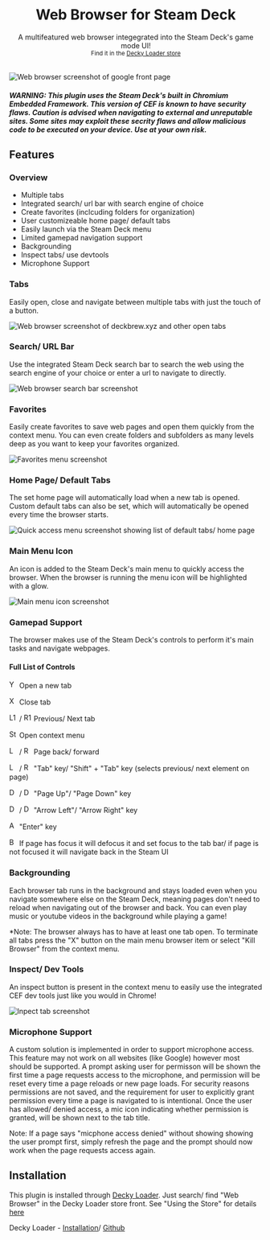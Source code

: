 <h1 align="center">Web Browser for Steam Deck</h1>

<div align="center">A multifeatured web browser integegrated into the Steam Deck's game mode UI!</div>

<div align="center"><sub>Find it in the <a href="https://wiki.deckbrew.xyz/en/user-guide/plugin-store">Decky Loader store</a></sub></div>
<br>

![Web browser screenshot of google front page](assets/screenshots/main.png)

##### *WARNING: This plugin uses the Steam Deck's built in Chromium Embedded Framework. This version of CEF is known to have security flaws. Caution is advised when navigating to external and unreputable sites. Some sites may exploit these secrity flaws and allow malicious code to be executed on your device. Use at your own risk.*

## Features

### Overview
- Multiple tabs
- Integrated search/ url bar with search engine of choice
- Create favorites (inclcuding folders for organization)
- User customizeable home page/ default tabs
- Easily launch via the Steam Deck menu
- Limited gamepad navigation support
- Backgrounding
- Inspect tabs/ use devtools
- Microphone Support

### Tabs
Easily open, close and navigate between multiple tabs with just the touch of a button.

![Web browser screenshot of deckbrew.xyz and other open tabs](assets/screenshots/deckbrew.jpg)


### Search/ URL Bar
Use the integrated Steam Deck search bar to search the web using the search engine of your choice or enter a url to navigate to directly.

![Web browser search bar screenshot](assets/screenshots/search-bar.jpg)

### Favorites
Easily create favorites to save web pages and open them quickly from the context menu. You can even create folders and subfolders as many levels deep as you want to keep your favorites organized.

![Favorites menu screenshot](assets/screenshots/favorites.jpg)

### Home Page/ Default Tabs
The set home page will automatically load when a new tab is opened. Custom default tabs can also be set, which will automatically be opened every time the browser starts.

![Quick access menu screenshot showing list of default tabs/ home page](assets/screenshots/qam.jpg)

### Main Menu Icon
An icon is added to the Steam Deck's main menu to quickly access the browser. When the browser is running the menu icon will be highlighted with a glow.

![Main menu icon screenshot](assets/screenshots/main-menu.jpg)

### Gamepad Support
The browser makes use of the Steam Deck's controls to perform it's main tasks and navigate webpages.

#### Full List of Controls
<picture><source media="(prefers-color-scheme: dark)" srcset="assets/button-icons/y-light.svg"><source media="(prefers-color-scheme: light)" srcset="assets/button-icons/y-dark.svg"><img height="16px" alt="Y Button:" title="Y Button" src="assets/button-icons/y-dark.svg"></picture> Open a new tab

<picture><source media="(prefers-color-scheme: dark)" srcset="assets/button-icons/x-light.svg"><source media="(prefers-color-scheme: light)" srcset="assets/button-icons/x-dark.svg"><img height="16px" alt="X Button:" title="X Button" src="assets/button-icons/x-dark.svg"></picture> Close tab

<picture><source media="(prefers-color-scheme: dark)" srcset="assets/button-icons/l1-light.svg"><source media="(prefers-color-scheme: light)" srcset="assets/button-icons/l1-dark.svg"><img height="16px" alt="L1 Button" title="L1 Button" src="assets/button-icons/l1-dark.svg"></picture> /
<picture><source media="(prefers-color-scheme: dark)" srcset="assets/button-icons/r1-light.svg"><source media="(prefers-color-scheme: light)" srcset="assets/button-icons/r1-dark.svg"><img height="16px" alt="R1 Button:" title="R1 Button" src="assets/button-icons/r1-dark.svg"></picture> Previous/ Next tab

<picture><source media="(prefers-color-scheme: dark)" srcset="assets/button-icons/start-light.svg"><source media="(prefers-color-scheme: light)" srcset="assets/button-icons/start-dark.svg"><img height="16px" alt="Start Button:" title="Start Button" src="assets/button-icons/start-dark.svg"></picture> Open context menu

<picture><source media="(prefers-color-scheme: dark)" srcset="assets/button-icons/l4-light.svg"><source media="(prefers-color-scheme: light)" srcset="assets/button-icons/l4-dark.svg"><img height="16px" alt="L4 Button" title="L4 Button" src="assets/button-icons/l4-dark.svg"></picture> /
<picture><source media="(prefers-color-scheme: dark)" srcset="assets/button-icons/r4-light.svg"><source media="(prefers-color-scheme: light)" srcset="assets/button-icons/r4-dark.svg"><img height="16px" alt="R4 Button:" title="R4 Button" src="assets/button-icons/r4-dark.svg"></picture> Page back/ forward

<picture><source media="(prefers-color-scheme: dark)" srcset="assets/button-icons/l5-light.svg"><source media="(prefers-color-scheme: light)" srcset="assets/button-icons/l5-dark.svg"><img height="16px" alt="L5 Button" title="L5 Button" src="assets/button-icons/l5-dark.svg"></picture> /
<picture><source media="(prefers-color-scheme: dark)" srcset="assets/button-icons/r5-light.svg"><source media="(prefers-color-scheme: light)" srcset="assets/button-icons/r5-dark.svg"><img height="16px" alt="R5 Button:" title="R5 Button" src="assets/button-icons/r5-dark.svg"></picture> "Tab" key/ "Shift" + "Tab" key (selects previous/ next element on page)

<picture><source media="(prefers-color-scheme: dark)" srcset="assets/button-icons/dpad_up-light.svg"><source media="(prefers-color-scheme: light)" srcset="assets/button-icons/dpad_up-dark.svg"><img height="16px" alt="D Pad Up" title="D Pad Up" src="assets/button-icons/dpad_up-dark.svg"></picture> /
<picture><source media="(prefers-color-scheme: dark)" srcset="assets/button-icons/dpad_down-light.svg"><source media="(prefers-color-scheme: light)" srcset="assets/button-icons/dpad_down-dark.svg"><img height="16px" alt="D Pad Down:" title="D Pad Down" src="assets/button-icons/dpad_down-dark.svg"></picture> "Page Up"/ "Page Down" key

<picture><source media="(prefers-color-scheme: dark)" srcset="assets/button-icons/dpad_left-light.svg"><source media="(prefers-color-scheme: light)" srcset="assets/button-icons/dpad_left-dark.svg"><img height="16px" alt="D Pad Left" title="D Pad Left" src="assets/button-icons/dpad_left-dark.svg"></picture> /
<picture><source media="(prefers-color-scheme: dark)" srcset="assets/button-icons/dpad_right-light.svg"><source media="(prefers-color-scheme: light)" srcset="assets/button-icons/dpad_right-dark.svg"><img height="16px" alt="D Pad Right:" title="D Pad Right" src="assets/button-icons/dpad_right-dark.svg"></picture> "Arrow Left"/ "Arrow Right" key

<picture><source media="(prefers-color-scheme: dark)" srcset="assets/button-icons/a-light.svg"><source media="(prefers-color-scheme: light)" srcset="assets/button-icons/a-dark.svg"><img height="16px" alt="A Button:" title="A Button" src="assets/button-icons/a-dark.svg"></picture> "Enter" key

<picture><source media="(prefers-color-scheme: dark)" srcset="assets/button-icons/b-light.svg"><source media="(prefers-color-scheme: light)" srcset="assets/button-icons/b-dark.svg"><img height="16px" alt="B Button:" title="B Button" src="assets/button-icons/b-dark.svg"></picture> If page has focus it will defocus it and set focus to the tab bar/ if page is not focused it will navigate back in the Steam UI


### Backgrounding
Each browser tab runs in the background and stays loaded even when you navigate somewhere else on the Steam Deck, meaning pages don't need to reload when navigating out of the browser and back. You can even play music or youtube videos in the background while playing a game!

*Note: The browser always has to have at least one tab open. To terminate all tabs press the "X" button on the main menu browser item or select "Kill Browser" from the context menu.

### Inspect/ Dev Tools
An inspect button is present in the context menu to easily use the integrated CEF dev tools just like you would in Chrome!

![Inpect tab screenshot](assets/screenshots/inspect.jpg)

### Microphone Support
A custom solution is implemented in order to support microphone access. This feature may not work on all websites (like Google) however most should be supported. A prompt asking user for permisson will be shown the first time a page requests access to the microphone, and permission will be reset every time a page reloads or new page loads. For security reasons permissions are not saved, and the requirement for user to explicitly grant permission every time a page is navigated to is intentional. Once the user has allowed/ denied access, a mic icon indicating whether permission is granted, will be shown next to the tab title.  

Note: If a page says "micphone access denied" without showing showing the user prompt first, simply refresh the page and the prompt should now work when the page requests access again. 

## Installation
This plugin is installed through [Decky Loader](https://wiki.deckbrew.xyz/en/user-guide/home). Just search/ find "Web Browser" in the Decky Loader store front. See "Using the Store" for details [here](https://wiki.deckbrew.xyz/en/user-guide/plugin-store)

Decky Loader - [Installation](https://wiki.deckbrew.xyz/en/user-guide/install)/ [Github](https://github.com/SteamDeckHomebrew/decky-loader)

